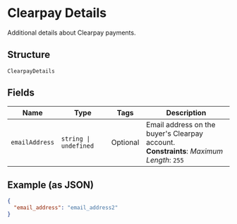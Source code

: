
# Clearpay Details

Additional details about Clearpay payments.

## Structure

`ClearpayDetails`

## Fields

| Name | Type | Tags | Description |
|  --- | --- | --- | --- |
| `emailAddress` | `string \| undefined` | Optional | Email address on the buyer's Clearpay account.<br>**Constraints**: *Maximum Length*: `255` |

## Example (as JSON)

```json
{
  "email_address": "email_address2"
}
```

